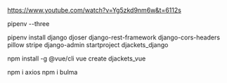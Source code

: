 https://www.youtube.com/watch?v=Yg5zkd9nm6w&t=6112s


pipenv --three

pipenv install django djoser django-rest-framework django-cors-headers pillow stripe
django-admin startproject djackets_django



npm install -g @vue/cli
vue create djackets_vue

npm i axios
npm i bulma


